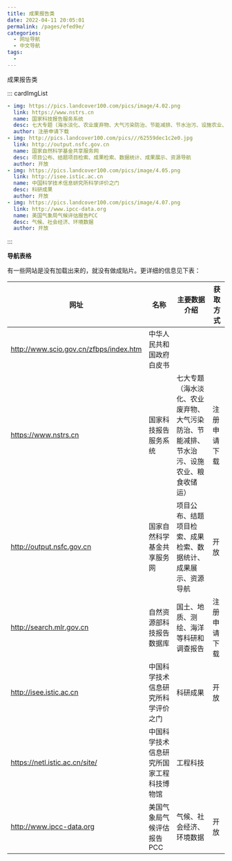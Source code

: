```yaml
---
title: 成果报告类
date: 2022-04-11 20:05:01
permalink: /pages/efed9e/
categories:
  - 网址导航
  - 中文导航
tags:
  - 
---
```

成果报告类

::: cardImgList

```yaml
- img: https://pics.landcover100.com/pics/image/4.02.png
  link: https://www.nstrs.cn
  name: 国家科技报告服务系统
  desc: 七大专题（海水淡化、农业废弃物、大气污染防治、节能减排、节水治污、设施农业、粮食收储运）
  author: 注册申请下载
- img: http://pics.landcover100.com/pics///62559dec1c2e0.jpg
  link: http://output.nsfc.gov.cn
  name: 国家自然科学基金共享服务网
  desc: 项目公布、结题项目检索、成果检索、数据统计、成果展示、资源导航
  author: 开放
- img: https://pics.landcover100.com/pics/image/4.05.png
  link: http://isee.istic.ac.cn
  name: 中国科学技术信息研究所科学评价之门
  desc: 科研成果
  author: 开放
- img: https://pics.landcover100.com/pics/image/4.07.png
  link: http://www.ipcc-data.org
  name: 美国气象局气候评估报告PCC
  desc: 气候、社会经济、环境数据
  author: 开放
```
:::

**导航表格**

有一些网站是没有加载出来的，就没有做成贴片。更详细的信息见下表：

| 网址                                   | 名称                                     | 主要数据介绍                                                 | 获取方式     |
| -------------------------------------- | ---------------------------------------- | ------------------------------------------------------------ | ------------ |
| http://www.scio.gov.cn/zfbps/index.htm | 中华人民共和国政府白皮书                 |                                                              |              |
| https://www.nstrs.cn                   | 国家科技报告服务系统                     | 七大专题（海水淡化、农业废弃物、大气污染防治、节能减排、节水治污、设施农业、粮食收储运） | 注册申请下载 |
| http://output.nsfc.gov.cn              | 国家自然科学基金共享服务网               | 项目公布、结题项目检索、成果检索、数据统计、成果展示、资源导航 | 开放         |
| http://search.mlr.gov.cn               | 自然资源部科技报告数据库                 | 国土、地质、测绘、海洋等科研和调查报告                       | 注册申请下载 |
| http://isee.istic.ac.cn                | 中国科学技术信息研究所科学评价之门       | 科研成果                                                     | 开放         |
| https://netl.istic.ac.cn/site/         | 中国科学技术信息研究所国家工程科技博物馆 | 工程科技                                                     |              |
| http://www.ipcc-data.org               | 美国气象局气候评估报告PCC                | 气候、社会经济、环境数据                                     | 开放         |

